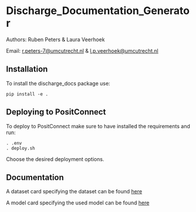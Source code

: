 # Discharge_Documentation_Generator

Authors: Ruben Peters & Laura Veerhoek

Email: r.peters-7@umcutrecht.nl & l.p.veerhoek@umcutrecht.nl

## Installation

To install the discharge_docs package use:

```{bash}
pip install -e .
```

## Deploying to PositConnect

To deploy to PositConnect make sure to have installed the requirements and run:
```{bash}
. .env
. deploy.sh
```
Choose the desired deployment options.

## Documentation

A dataset card specifying the dataset can be found [here](/docs/dataset_card.md)

A model card specifying the used model can be found [here](/docs/model_card.md)
